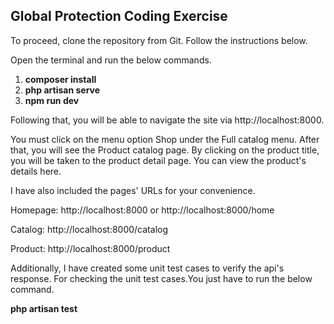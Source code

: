 ## Global Protection Coding Exercise

To proceed, clone the repository from Git. Follow the instructions below.

Open the terminal and run the below commands.
1) <b>composer install</b>
2) <b>php artisan serve</b>
3) <b>npm run dev</b>



Following that, you will be able to navigate the site via http://localhost:8000.


You must click on the menu option Shop under the Full catalog menu. After that, you will see the Product catalog page. 
By clicking on the product title, you will be taken to the product detail page. You can view the product's details here.

I have also included the pages' URLs for your convenience.


Homepage: http://localhost:8000 or http://localhost:8000/home 

Catalog: http://localhost:8000/catalog

Product: http://localhost:8000/product

Additionally, I have created some unit test cases to verify the api's response. For checking the unit test cases.You just have to run the below command.

<b>php artisan test<b>